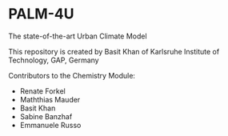 # PALM-4U

The state-of-the-art Urban Climate Model

This repository is created by Basit Khan of Karlsruhe Institute of Technology, GAP, Germany

Contributors to the Chemistry Module:

 - Renate Forkel
 - Maththias Mauder
 - Basit Khan
 - Sabine Banzhaf
 - Emmanuele Russo

